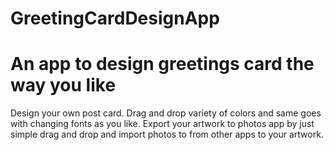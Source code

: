 # GreetingCardDesignApp
# An app to design greetings card the way you like
Design your own post card. Drag and drop variety of colors and same goes with changing fonts as you like. Export your artwork to photos app by just simple drag and drop and import photos to from other apps to your artwork.

